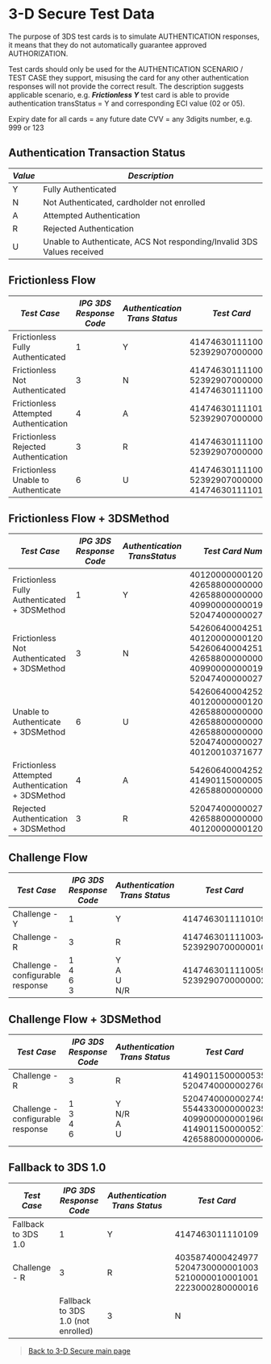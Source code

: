 
# 3-D Secure Test Data

The purpose of 3DS test cards is to simulate AUTHENTICATION responses, it means that they do not automatically guarantee approved AUTHORIZATION.

Test cards should only be used for the AUTHENTICATION SCENARIO / TEST CASE they support, misusing the card for any other authentication responses will not provide the correct result. The description suggests applicable scenario, e.g. ***Frictionless Y*** test card is able to provide authentication transStatus = Y and corresponding ECI value (02 or 05).

Expiry date for all cards =  any future date
CVV = any 3digits number, e.g. 999 or 123

## Authentication Transaction Status

|*Value*|*Description*|
|----|----|
|Y|Fully Authenticated|
|N|Not Authenticated, cardholder not enrolled|
|A|Attempted Authentication|
|R|Rejected Authentication|
|U|Unable to Authenticate, ACS Not responding/Invalid 3DS Values received|


## Frictionless Flow

|*Test Case*|*IPG 3DS Response Code*|*Authentication Trans Status*|*Test Card*|
|----|----|----|----|
|Frictionless Fully Authenticated|1|Y|4147463011110083 <br/> 5239290700000028|
|Frictionless Not Authenticated|3|N|4147463011110091 <br/> 5239290700000036 <br/> 4147463011110091|
|Frictionless Attempted Authentication|4|A|4147463011110117 <br/> 5239290700000044|
|Frictionless Rejected Authentication|3|R|4147463011110042 <br/> 5239290700000051|
|Frictionless Unable to Authenticate|6|U|4147463011110067 <br/> 5239290700000069 <br/> 4147463011110125|

## Frictionless Flow + 3DSMethod

|*Test Case*|*IPG 3DS Response Code*|*Authentication TransStatus*|*Test Card Number*|
|----|----|----|----|
|Frictionless Fully Authenticated  + 3DSMethod|1|Y|4012000000012011004 <br/> 4265880000000007 <br/> 4265880000000049 <br/> 4099000000001978 <br/> 5204740000002711|
|Frictionless Not Authenticated + 3DSMethod|3|N|5426064000425117 <br/> 4012000000012011012 <br/> 5426064000425190 <br/> 4265880000000015 <br/> 4099000000001986 <br/> 5204740000002729|
|Unable to Authenticate + 3DSMethod|6|U|5426064000425216 <br/> 4012000000012011020 <br/> 4265880000000056 <br/> 4265880000000072 <br/> 4265880000000080 <br/> 5204740000002786 <br/> 4012001037167778|
|Frictionless Attempted Authentication + 3DSMethod|4|A|5426064000425208 <br/> 4149011500000519 <br/> 4265880000000023|
|Rejected Authentication + 3DSMethod|3|R|5204740000002778 <br/> 4265880000000031 <br/> 4012000000012011038|

## Challenge Flow

|*Test Case*|*IPG 3DS Response Code*|*Authentication Trans Status*|*Test Card*|
|----|----|----|----|
|Challenge - Y|1|Y|4147463011110109|
|Challenge - R|3|R|4147463011110034 <br/> 5239290700000010|
|Challenge - configurable response |1 <br/> 4 <br/> 6 <br/> 3|Y <br/> A <br/> U <br/> N/R |4147463011110059 <br/> 5239290700000002 |

## Challenge Flow + 3DSMethod

|*Test Case*|*IPG 3DS Response Code*|*Authentication Trans Status*|*Test Card*|
|----|----|----|----|
|Challenge - R|3|R|4149011500000535 <br/> 5204740000002760|
|Challenge - configurable response |1 <br/> 3 <br/> 4 <br/> 6|Y <br/> N/R <br/> A <br/> U |5204740000002745 <br/> 5544330000000235 <br/> 4099000000001960 <br/> 4149011500000527 <br/> 4265880000000064 |


## Fallback to 3DS 1.0

 |*Test Case*|*IPG 3DS Response Code*|*Authentication Trans Status*|*Test Card*|
|----|----|----|----|
|Fallback to 3DS 1.0|1|Y|4147463011110109|
|Challenge - R|3|R|4035874000424977 <br/> 5204730000001003 <br/> 5210000010001001 <br/> 2223000280000016|
||Fallback to 3DS 1.0 (not enrolled)|3|N|4000000000000002|


> [Back to 3-D Secure main page](?path=docs/3dsecure-md/3DSecure.md)